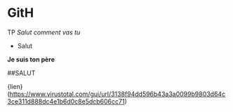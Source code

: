 # GitH
TP
*Salut comment vas tu*

  - Salut

**Je suis ton père**

##SALUT

{lien}(https://www.virustotal.com/gui/url/3138f94dd596b43a3a0099b9803d64c3ce311d888dc4e1b6d0c8e5dcb606cc71)
